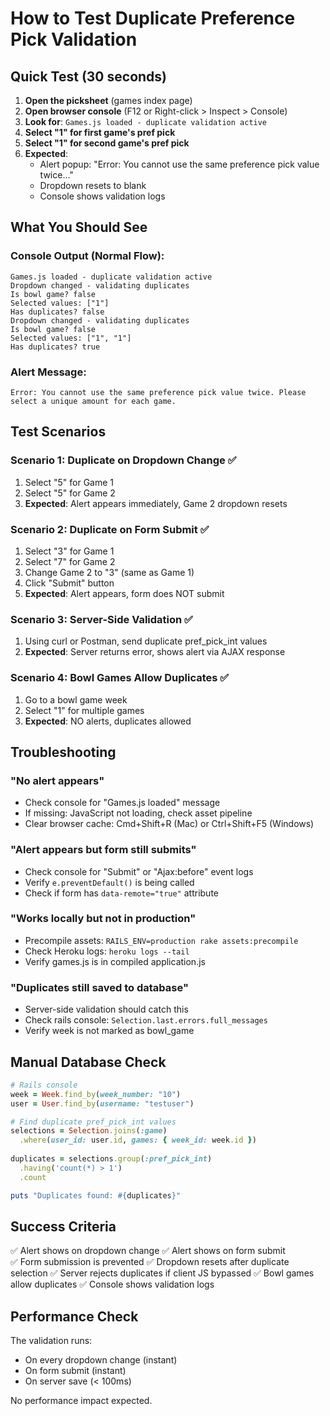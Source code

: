 # How to Test Duplicate Preference Pick Validation

## Quick Test (30 seconds)

1. **Open the picksheet** (games index page)
2. **Open browser console** (F12 or Right-click > Inspect > Console)
3. **Look for**: `Games.js loaded - duplicate validation active`
4. **Select "1" for first game's pref pick**
5. **Select "1" for second game's pref pick**
6. **Expected**: 
   - Alert popup: "Error: You cannot use the same preference pick value twice..."
   - Dropdown resets to blank
   - Console shows validation logs

## What You Should See

### Console Output (Normal Flow):
```
Games.js loaded - duplicate validation active
Dropdown changed - validating duplicates
Is bowl game? false
Selected values: ["1"]
Has duplicates? false
Dropdown changed - validating duplicates
Is bowl game? false
Selected values: ["1", "1"]
Has duplicates? true
```

### Alert Message:
```
Error: You cannot use the same preference pick value twice. Please select a unique amount for each game.
```

## Test Scenarios

### Scenario 1: Duplicate on Dropdown Change ✅
1. Select "5" for Game 1
2. Select "5" for Game 2
3. **Expected**: Alert appears immediately, Game 2 dropdown resets

### Scenario 2: Duplicate on Form Submit ✅
1. Select "3" for Game 1
2. Select "7" for Game 2  
3. Change Game 2 to "3" (same as Game 1)
4. Click "Submit" button
5. **Expected**: Alert appears, form does NOT submit

### Scenario 3: Server-Side Validation ✅
1. Using curl or Postman, send duplicate pref_pick_int values
2. **Expected**: Server returns error, shows alert via AJAX response

### Scenario 4: Bowl Games Allow Duplicates ✅
1. Go to a bowl game week
2. Select "1" for multiple games
3. **Expected**: NO alerts, duplicates allowed

## Troubleshooting

### "No alert appears"
- Check console for "Games.js loaded" message
- If missing: JavaScript not loading, check asset pipeline
- Clear browser cache: Cmd+Shift+R (Mac) or Ctrl+Shift+F5 (Windows)

### "Alert appears but form still submits"
- Check console for "Submit" or "Ajax:before" event logs
- Verify `e.preventDefault()` is being called
- Check if form has `data-remote="true"` attribute

### "Works locally but not in production"
- Precompile assets: `RAILS_ENV=production rake assets:precompile`
- Check Heroku logs: `heroku logs --tail`
- Verify games.js is in compiled application.js

### "Duplicates still saved to database"
- Server-side validation should catch this
- Check rails console: `Selection.last.errors.full_messages`
- Verify week is not marked as bowl_game

## Manual Database Check

```ruby
# Rails console
week = Week.find_by(week_number: "10")
user = User.find_by(username: "testuser")

# Find duplicate pref_pick_int values
selections = Selection.joins(:game)
  .where(user_id: user.id, games: { week_id: week.id })
  
duplicates = selections.group(:pref_pick_int)
  .having('count(*) > 1')
  .count

puts "Duplicates found: #{duplicates}"
```

## Success Criteria

✅ Alert shows on dropdown change
✅ Alert shows on form submit  
✅ Form submission is prevented
✅ Dropdown resets after duplicate selection
✅ Server rejects duplicates if client JS bypassed
✅ Bowl games allow duplicates
✅ Console shows validation logs

## Performance Check

The validation runs:
- On every dropdown change (instant)
- On form submit (instant)
- On server save (< 100ms)

No performance impact expected.

